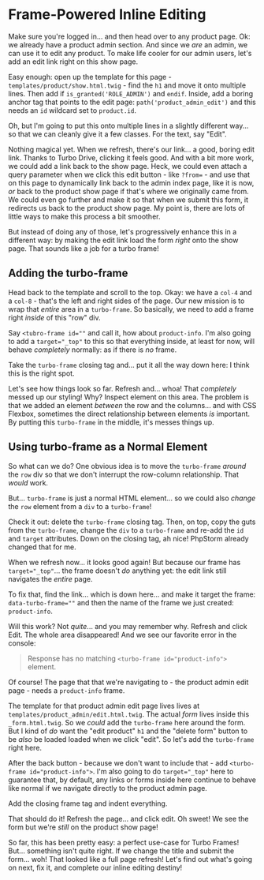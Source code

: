 # Frame-Powered Inline Editing

Make sure you're logged in... and then head over to any product page. Ok: we
already have a product admin section. And since we *are* an admin, we can use it
to edit any product. To make life cooler for our admin users, let's add an edit link
right on this show page.

Easy enough: open up the template for this page - `templates/product/show.html.twig` -
find the `h1` and move it onto multiple lines. Then add if `is_granted('ROLE_ADMIN')`
and `endif`. Inside, add a boring anchor tag that points to the edit page:
`path('product_admin_edit')` and this needs an `id` wildcard set to `product.id`.

Oh, but I'm going to put this onto multiple lines in a slightly different way...
so that we can cleanly give it a few classes. For the text, say "Edit".

Nothing magical yet. When we refresh, there's our link... a good, boring edit
link. Thanks to Turbo Drive, clicking it feels good. And with a bit more work, we
could add a link back to the show page. Heck, we could even attach a query parameter
when we click this edit button - like `?from=` - and use that on this page
to dynamically link back to the admin index page, like it is now, *or* back to the
product show page if that's where we originally came from. We could even go further
and make it so that when we submit this form, it redirects us back to the product
show page. My point is, there are lots of little ways to make this process a bit
smoother.

But instead of doing any of those, let's progressively enhance this in a different
way: by making the edit link load the form *right* onto the show page. That sounds
like a job for a turbo frame!

## Adding the turbo-frame

Head back to the template and scroll to the top. Okay: we have a `col-4` and
a `col-8` - that's the left and right sides of the page. Our new mission is to
wrap that *entire* area in a `turbo-frame`. So basically, we need to add a frame
right *inside* of this "row" div.

Say `<tubro-frame id=""` and call it, how about `product-info`. I'm also going to
add a `target="_top"` to this so that everything inside, at least for now, will
behave *completely* normally: as if there is *no* frame.

Take the `turbo-frame` closing tag and... put it all the way down here: I think
this is the right spot.

Let's see how things look so far. Refresh and... whoa! That *completely* messed
up our styling! Why? Inspect element on this area. The problem is that we added
an element *between* the row and the columns... and with CSS Flexbox, sometimes the
direct relationship between elements *is* important. By putting this `turbo-frame`
in the middle, it's messes things up.

## Using turbo-frame as a Normal Element

So what can we do? One obvious idea is to move the `turbo-frame` *around* the
`row` div so that we don't interrupt the row-column relationship. That *would*
work.

But... `turbo-frame` is just a normal HTML element... so we could also *change*
the `row` element from a `div` to a `turbo-frame`!

Check it out: delete the `turbo-frame` closing tag. Then, on top, copy the guts
from the `turbo-frame`, change the `div` to a `turbo-frame` and re-add the `id`
and `target` attributes. Down on the closing tag, ah nice! PhpStorm already
changed that for me.

When we refresh now... it looks good again! But because our frame has `target="_top"`...
the frame doesn't *do* anything yet: the edit link still navigates the *entire* page.

To fix that, find the link... which is down here... and make it target the frame:
`data-turbo-frame=""` and then the name of the frame we just created: `product-info`.

Will this work? Not *quite*... and you may remember why. Refresh and click Edit.
The whole area disappeared!  And we see our favorite error in the console:

> Response has no matching `<turbo-frame id="product-info">` element.

Of course! The page that that we're navigating to - the product admin edit page -
needs a `product-info` frame.

The template for that product admin edit page lives lives at
`templates/product_admin/edit.html.twig`. The actual *form* lives inside this
`_form.html.twig`. So we *could* add the `turbo-frame` here around the form. But
I kind of *do* want the "edit product" `h1` and the "delete form" button to be
*also* be loaded loaded when we click "edit". So let's add the `turbo-frame`
right here.

After the back button - because we don't want to include that - add
`<turbo-frame id="product-info">`. I'm also going to do `target="_top"` here to
guarantee that, by default, any links or forms inside here continue to behave
like normal if we navigate directly to the product admin page.

Add the closing frame tag and indent everything.

That should do it! Refresh the page... and click edit. Oh sweet! We see the form
but we're *still* on the product show page!

So far, this has been pretty easy: a perfect use-case for Turbo Frames! But...
something isn't quite right. If we change the title and submit the form... woh!
That looked like a full page refresh! Let's find out what's going on next, fix
it, and complete our inline editing destiny!
